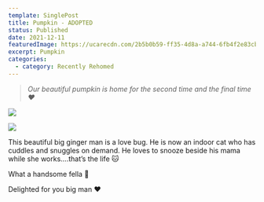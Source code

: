 ```yaml
---
template: SinglePost
title: Pumpkin - ADOPTED
status: Published
date: 2021-12-11
featuredImage: https://ucarecdn.com/2b5b0b59-ff35-4d8a-a744-6fb4f2e83cbd/-/crop/679x361/0,118/-/preview/
excerpt: Pumpkin
categories:
  - category: Recently Rehomed
---
```

> *Our beautiful pumpkin is home for the second time and the final time ❤️*

![](https://ucarecdn.com/de151e40-4ee1-40e5-8f97-847b88092e6d/)

![](https://ucarecdn.com/3cff49e5-2d28-42a6-a7fd-b0083b8252e4/)


This beautiful big ginger man is a love bug. He is now an indoor cat who has cuddles and snuggles on demand. He loves to snooze beside his mama while she works….that’s the life 🐱 


What a handsome fella 🥰


Delighted for you big man ❤️